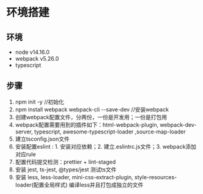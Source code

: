# 环境搭建

## 环境
* node v14.16.0
* webpack v5.26.0
* typescript

## 步骤
1. npm init -y //初始化
2. npm install  webpack webpack-cli --save-dev //安装webpack
3. 创建webpack配置文件，分两份，一份是开发用；一份是打包用
4. webpack配置需要用到的插件如下：html-webpack-plugin, webpack-dev-server, typescript, awesome-typescript-loader ,source-map-loader
5. 建立tsconfig.json文件
6. 安装配置eslint : 1. 安装对应依赖；2. 建立.eslintrc.js文件；3. webpack添加对应rule
7. 配置代码提交检测：prettier + lint-staged
8. 安装 jest, ts-jest,  @types/jest 测试ts文件
9. 安装 less, less-loader, mini-css-extract-plugin, style-resources-loader(配置全局样式) 编译less并且打包成独立的文件
